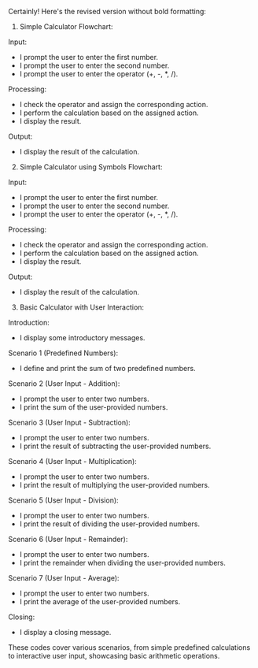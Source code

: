 Certainly! Here's the revised version without bold formatting:

1. Simple Calculator Flowchart:

Input:
- I prompt the user to enter the first number.
- I prompt the user to enter the second number.
- I prompt the user to enter the operator (+, -, *, /).

Processing:
- I check the operator and assign the corresponding action.
- I perform the calculation based on the assigned action.
- I display the result.

Output:
- I display the result of the calculation.

2. Simple Calculator using Symbols Flowchart:

Input:
- I prompt the user to enter the first number.
- I prompt the user to enter the second number.
- I prompt the user to enter the operator (+, -, *, /).

Processing:
- I check the operator and assign the corresponding action.
- I perform the calculation based on the assigned action.
- I display the result.

Output:
- I display the result of the calculation.

3. Basic Calculator with User Interaction:

Introduction:
- I display some introductory messages.

Scenario 1 (Predefined Numbers):
- I define and print the sum of two predefined numbers.

Scenario 2 (User Input - Addition):
- I prompt the user to enter two numbers.
- I print the sum of the user-provided numbers.

Scenario 3 (User Input - Subtraction):
- I prompt the user to enter two numbers.
- I print the result of subtracting the user-provided numbers.

Scenario 4 (User Input - Multiplication):
- I prompt the user to enter two numbers.
- I print the result of multiplying the user-provided numbers.

Scenario 5 (User Input - Division):
- I prompt the user to enter two numbers.
- I print the result of dividing the user-provided numbers.

Scenario 6 (User Input - Remainder):
- I prompt the user to enter two numbers.
- I print the remainder when dividing the user-provided numbers.

Scenario 7 (User Input - Average):
- I prompt the user to enter two numbers.
- I print the average of the user-provided numbers.

Closing:
- I display a closing message.

These codes cover various scenarios, from simple predefined calculations to interactive user input, showcasing basic arithmetic operations.
